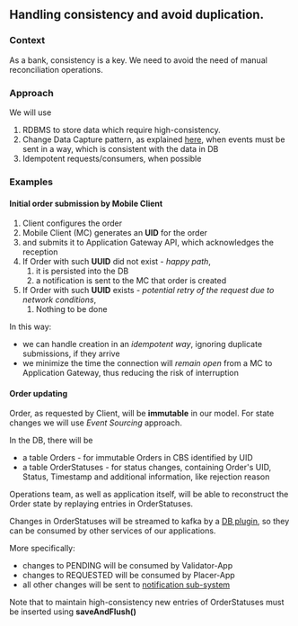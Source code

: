 ## Handling consistency and avoid duplication.

### Context
As a bank, consistency is a key. 
We need to avoid the need of manual reconciliation operations.

### Approach
We will use
1) RDBMS to store data which require high-consistency.
2) Change Data Capture pattern, as explained [here](../adr/cbs/0003-use-transactional-outbox.md), 
when events must be sent in a way, which is consistent with the data in DB
3) Idempotent requests/consumers, when possible

### Examples
#### Initial order submission by Mobile Client 
1) Client configures the order
2) Mobile Client (MC) generates an **UID** for the order
3) and submits it to Application Gateway API, which acknowledges the reception 
4) If Order with such **UUID** did not exist - *happy path*, 
   1) it is persisted into the DB 
   2) a notification is sent to the MC that order is created  
5) If Order with such **UUID** exists - *potential retry of the request due to network conditions*, 
   1) Nothing to be done

In this way:
- we can handle creation in an *idempotent way*, ignoring duplicate submissions, if they arrive
- we minimize the time the connection will *remain open* from a MC to Application Gateway, 
thus reducing the risk of interruption

#### Order updating
Order, as requested by Client, will be **immutable** in our model. 
For state changes we will use *Event Sourcing* approach.

In the DB, there will be
- a table Orders - for immutable Orders in CBS identified by UID 
- a table OrderStatuses - for status changes, containing Order's UID, Status, Timestamp and additional information, like rejection reason

Operations team, as well as application itself,
will be able to reconstruct the Order state by replaying entries in OrderStatuses.  

Changes in OrderStatuses will be streamed to kafka by a [DB plugin](/adr/cbs/0003-use-transactional-outbox.md), 
so they can be consumed by other services of our applications.

More specifically:  
- changes to PENDING will be consumed by Validator-App
- changes to REQUESTED will be consumed by Placer-App
- all other changes will be sent to [notification sub-system](04-mobile-notifications.md)

Note that to maintain high-consistency new entries of OrderStatuses
must be inserted using **saveAndFlush()**